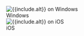 <figure class="site-figure">
  <div class="site-figure-container" style="padding-right: 32px;">
      <img src='/assets/images/docs/get-started/windows/{{include.image}}'
           alt='{{include.alt}} on Windows'
           class='{{include.class}}'>
      <figcaption class="figure-caption">Windows</figcaption>
  </div>
  <div class="site-figure-container">
      <img src='/assets/images/docs/get-started/ios/{{include.image}}'
           alt='{{include.alt}} on iOS'
           class='{{include.class}}'>
      <figcaption class="figure-caption">iOS</figcaption>
  </div>
</figure>
